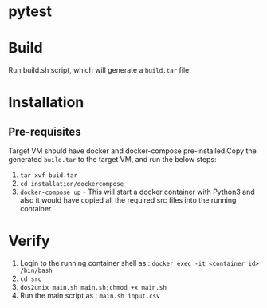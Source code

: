 # pytest

# Build
Run build.sh script, which will generate a `build.tar` file.

# Installation
## Pre-requisites
Target VM should have docker and docker-compose pre-installed.Copy the generated `build.tar` to the target VM, and run the below steps:
1. `tar xvf buid.tar`
2. `cd installation/dockercompose`
3. `docker-compose up` - This will start a docker container with Python3 and also it would have copied all the required src files into the running container

# Verify
1. Login to the running container shell as : `docker exec -it <container id> /bin/bash`
2. `cd src`
3. `dos2unix main.sh main.sh;chmod +x main.sh`
4. Run the main script as : `main.sh input.csv`

